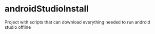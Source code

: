 # androidStudioInstall
Project with scripts that can download everything needed to run android studio offline
